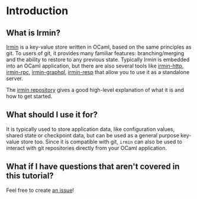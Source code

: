 # Introduction

## What is Irmin?

[Irmin](https://github.com/mirage/irmin) is a key-value store written in OCaml, based on the same principles as git. To users of git, it provides many familiar features: branching/merging and the ability to restore to any previous state. Typically Irmin is embedded into an OCaml application, but there are also several tools like [irmin-http](https://github.com/mirage/irmin), [irmin-rpc](https://github.com/zshipko/irmin-rpc), [irmin-graphql](https://github.com/andreas/irmin-graphql), [irmin-resp](https://github.com/zshipko/irmin-resp) that allow you to use it as a standalone server.

The [irmin repository](https://github.com/mirage/irmin) gives a good high-level explanation of what it is and how to get started.

## What should I use it for?

It is typically used to store application data, like configuration values, shared state or checkpoint data, but can be used as a general purpose key-value store too. Since it is compatible with git, `irmin` can also be used to interact with git repositories directly from your OCaml application.

## What if I have questions that aren't covered in this tutorial?

Feel free to create [an issue](https://github.com/zshipko/irmin-tutorial/issues)!
